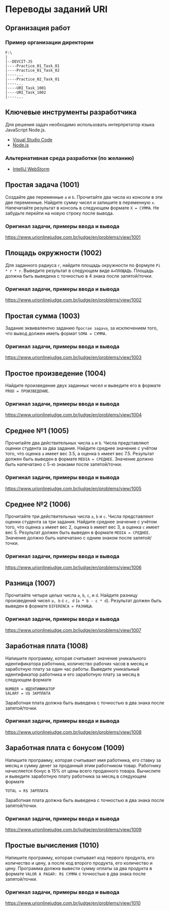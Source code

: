 # Переводы заданий URI

## Организация работ

### Пример организации директории

```
F:\
|
|--DEVCIT-JS
|----Practice_01_Task_01
|----Practice_01_Task_02
|----...
|----Practice_02_Task_01
|----...
|----URI_Task_1001
|----URI_Task_1002
|----...
```

## Ключевые инструменты разработчика

Для решения задач необходимо использовать интерпретатор языка JavaScript
Node.js.

* [Visual Studio Code](https://code.visualstudio.com)
* [Node.js](https://nodejs.org/en)

### Альтернативная среда разработки (по желанию)

* [IntelliJ WebStorm](https://www.jetbrains.com/webstorm)

## Простая задача (1001)

Создайте две переменные `a` и `b`. Прочитайте два числа из консоли в эти две
переменные. Найдите сумму чисел и запишите в переменную `x`. Напечатайте
результат в консоль в следующем формате `X = СУММА`. Не забудьте перейти на
новую строку после вывода.

### Оригинал задачи, примеры ввода и вывода

<https://www.urionlinejudge.com.br/judge/en/problems/view/1001>

## Площадь окружности (1002)

Для заданного радиуса `r`, найдите площадь окружности по формуле `Pi * r * r`.
Выведите результат в следующем виде `A=ПЛОЩАДЬ`. Площадь должна быть выведена с
точностью в 4 знака после запятой/точки.

### Оригинал задачи, примеры ввода и вывода

<https://www.urionlinejudge.com.br/judge/en/problems/view/1002>

## Простая сумма (1003)

Задание эквивалентно заданию `Простая задача`, за исключением того, что вывод
должен иметь формат `SOMA = СУММА`.

### Оригинал задачи, примеры ввода и вывода

<https://www.urionlinejudge.com.br/judge/en/problems/view/1003>

## Простое произведение (1004)

Найдите произведение двух заданных чисел и выведите его в формате `PROD =
ПРОИЗВЕДЕНИЕ`.

### Оригинал задачи, примеры ввода и вывода

<https://www.urionlinejudge.com.br/judge/en/problems/view/1004>

## Среднее №1 (1005)

Прочитайте два действительных числа `a` и `b`. Числа представляют оценки
студента за два задания. Найдите среднее значение с учётом того, что оценка `a`
имеет вес 3.5, а оценка `b` имеет вес 7.5. Результат должен быть выведен в
формате `MEDIA = СРЕДНЕЕ`. Значение должно быть напечатано с 5-ю знаками после
запятой/точки.

### Оригинал задачи, примеры ввода и вывода

<https://www.urionlinejudge.com.br/judge/en/problems/view/1005>

## Среднее №2 (1006)

Прочитайте три действительных числа `a`, `b` и `c`. Числа представляют оценки
студента за три задания. Найдите среднее значение с учётом того, что оценка `a`
имеет вес 2, оценка `b` имеет вес 3, а оценка `c` имеет вес 5. Результат должен
быть выведен в формате `MEDIA = СРЕДНЕЕ`. Значение должно быть напечатано с
одним знаком после запятой/точки.

### Оригинал задачи, примеры ввода и вывода

<https://www.urionlinejudge.com.br/judge/en/problems/view/1006>

## Разница (1007)

Прочитайте четыре целых числа `a`, `b`, `c`, и `d`. Найдите разницу произведений
чисел `a, b` с `c, d` (`a * b - c * d`). Результат должен быть выведен в формате
`DIFERENCA = РАЗНИЦА`.

### Оригинал задачи, примеры ввода и вывода

<https://www.urionlinejudge.com.br/judge/en/problems/view/1007>

## Заработная плата (1008)

Напишите программу, которая считывает значение уникального идентификатора
работника, количество рабочих часов в месяц и заработную плату за один час
работы. Выведите уникальный идентификатор работника и его заработную плату за
месяц в следующем формате

```
NUMBER = ИДЕНТИФИКАТОР
SALARY = U$ ЗАРПЛАТА
```

Заработная плата должна быть выведена с точностью в два знака после
запятой/точки.

### Оригинал задачи, примеры ввода и вывода

<https://www.urionlinejudge.com.br/judge/en/problems/view/1008>

## Заработная плата с бонусом (1009)

Напишите программу, которая считывает имя работника, его ставку за месяц и сумму
денег за проданный этим работником товар. Работнику начисляется бонус в 15% от
цены всего проданного товара. Вычислите и выведите заработную плату работника за
месяц в следующем формате

```
TOTAL = R$ ЗАРПЛАТА
```

Заработная плата должна быть выведена с точностью в два знака после
запятой/точки.

### Оригинал задачи, примеры ввода и вывода

<https://www.urionlinejudge.com.br/judge/en/problems/view/1009>

## Простые вычисления (1010)

Напишите программу, которая считывает код первого продукта, его количество и
цену, а после код второго продукта, его количество и цену. Программа должна
вывести сумму оплаты за два продукта в формате `VALOR A PAGAR: R$ СУММА` с
точностью в два знака после запятой/точки.

### Оригинал задачи, примеры ввода и вывода

<https://www.urionlinejudge.com.br/judge/en/problems/view/1010>

